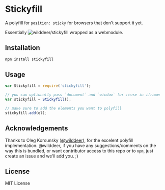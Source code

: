 # Stickyfill

A polyfill for `position: sticky` for browsers that don't support it yet.

Essentially ![wilddeer/stickyfill](https://github.com/wilddeer/stickyfill) wrapped as a webmodule.

## Installation

```bash
npm install stickyfill
```

## Usage

```javascript
var Stickyfill = require('stickyfill');

// you can optionally pass `document` and `window` for reuse in iframes
var stickyfill = Stickyfill();

// make sure to add the elements you want to polyfill
stickyfill.add(el);
```

## Acknowledgements

Thanks to Oleg Korsunsky ([@wilddeer](https://github.com/wilddeer)), for the excelent polyfill implementation. @wilddeer, if you have any suggestions/comments on the way this is bundled, or want contributor access to this repo or to `npm`, just create an issue and we'll add you. ;)

## License

MIT License